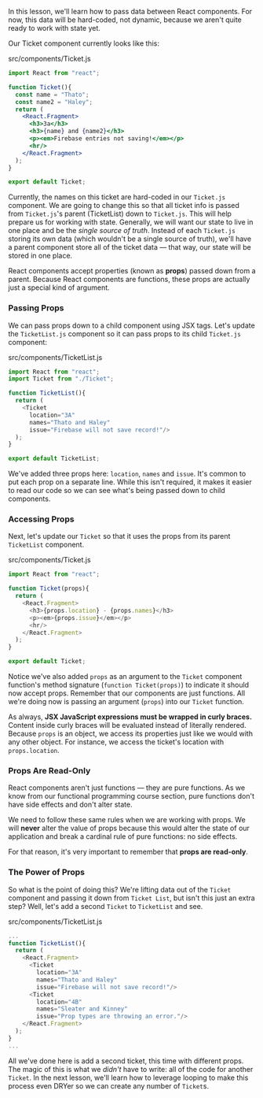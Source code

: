 In this lesson, we'll learn how to pass data between React components. For now, this data will be hard-coded, not dynamic, because we aren't quite ready to work with state yet.

Our Ticket component currently looks like this:

<div class="filename">src/components/Ticket.js</div>

```jsx
import React from "react";

function Ticket(){
  const name = "Thato";
  const name2 = "Haley";
  return (
    <React.Fragment>
      <h3>3a</h3>
      <h3>{name} and {name2}</h3>
      <p><em>Firebase entries not saving!</em></p>
      <hr/>
    </React.Fragment>
  );
}

export default Ticket;
```

Currently, the names on this ticket are hard-coded in our `Ticket.js` component. We are going to change this so that all ticket info is passed from `Ticket.js`'s parent (TicketList) down to `Ticket.js`. This will help prepare us for working with state. Generally, we will want our state to live in one place and be the *single source of truth*. Instead of each `Ticket.js` storing its own data (which wouldn't be a single source of truth), we'll have a parent component store all of the ticket data — that way, our state will be stored in one place.

React components accept properties (known as **props**) passed down from a parent. Because React components are functions, these props are actually just a special kind of argument.

### Passing Props

We can pass props down to a child component using JSX tags. Let's update the `TicketList.js` component so it can pass props to its child `Ticket.js` component:

<div class="filename">src/components/TicketList.js</div>

```js
import React from "react";
import Ticket from "./Ticket";

function TicketList(){
  return (
    <Ticket
      location="3A"
      names="Thato and Haley"
      issue="Firebase will not save record!"/>
  );
}

export default TicketList;
```

We've added three props here: `location`, `names` and `issue`. It's common to put each prop on a separate line. While this isn't required, it makes it easier to read our code so we can see what's being passed down to child components.

### Accessing Props

Next, let's update our `Ticket` so that it uses the props from its parent `TicketList` component.

<div class="filename">src/components/Ticket.js</div>

```js
import React from "react";

function Ticket(props){
  return (
    <React.Fragment>
      <h3>{props.location} - {props.names}</h3>
      <p><em>{props.issue}</em></p>
      <hr/>
    </React.Fragment>
  );
}

export default Ticket;
```

Notice we've also added `props` as an argument to the `Ticket` component function's method signature (`function Ticket(props)`) to indicate it should now accept props. Remember that our components are just functions. All we're doing now is passing an argument (`props`) into our `Ticket` function.

As always, **JSX JavaScript expressions must be wrapped in curly braces.** Content inside curly braces will be evaluated instead of literally rendered. Because `props` is an object, we access its properties just like we would with any other object. For instance, we access the ticket's location with `props.location`.

### Props Are Read-Only

React components aren't just functions — they are pure functions. As we know from our functional programming course section, pure functions don't have side effects and don't alter state.

We need to follow these same rules when we are working with props. We will **never** alter the value of props because this would alter the state of our application and break a cardinal rule of pure functions: no side effects.

For that reason, it's very important to remember that **props are read-only**.

### The Power of Props

So what is the point of doing this? We're lifting data out of the `Ticket` component and passing it down from `Ticket List`, but isn't this just an extra step? Well, let's add a second `Ticket` to `TicketList` and see.

<div class="filename">src/components/TicketList.js</div>

```js
...
function TicketList(){
  return (
    <React.Fragment>
      <Ticket
        location="3A"
        names="Thato and Haley"
        issue="Firebase will not save record!"/>
      <Ticket
        location="4B"
        names="Sleater and Kinney"
        issue="Prop types are throwing an error."/>
    </React.Fragment>
  );
}
...
```

All we've done here is add a second ticket, this time with different props. The magic of this is what we *didn't* have to write: all of the code for another `Ticket`. In the next lesson, we'll learn how to leverage looping to make this process even DRYer so we can create any number of `Ticket`s.



